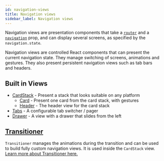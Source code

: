 ```yaml
---
id: navigation-views
title: Navigation views
sidebar_label: Navigation views
---
```


Navigation views are presentation components that take a [`router`](/docs/api/routers) and a [`navigation`](/docs/navigators/navigation-prop) prop, and can display several screens, as specified by the `navigation.state`.

Navigation views are controlled React components that can present the current navigation state. They manage switching of screens, animations and gestures. They also present persistent navigation views such as tab bars and headers.

## Built in Views

- [CardStack](https://github.com/react-community/react-navigation/blob/master/src/views/CardStack/CardStack.js) - Present a stack that looks suitable on any platform
    + [Card](https://github.com/react-community/react-navigation/blob/master/src/views/CardStack/Card.js) - Present one card from the card stack, with gestures
    + [Header](https://github.com/react-community/react-navigation/blob/master/src/views/Header/Header.js) - The header view for the card stack
- [Tabs](https://github.com/react-community/react-navigation/blob/master/src/views/TabView/TabView.js) - A configurable tab switcher / pager
- [Drawer](https://github.com/react-community/react-navigation/blob/master/src/views/Drawer/DrawerView.js) - A view with a drawer that slides from the left


## [Transitioner](/docs/views/transitioner)

`Transitioner` manages the animations during the transition and can be used to build fully custom navigation views. It is used inside the `CardStack` view. [Learn more about Transitioner here.](/docs/views/transitioner)
